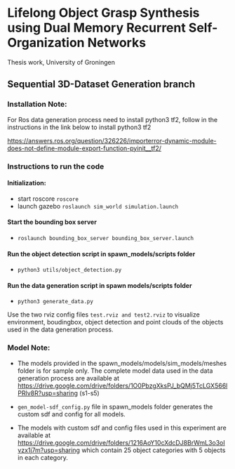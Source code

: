 # Lifelong Object Grasp Synthesis using Dual Memory Recurrent Self-Organization Networks
Thesis work, University of Groningen

## Sequential 3D-Dataset Generation branch 
### Installation Note: 
For Ros data generation process need to install python3 tf2, follow in the instructions in the link below to install python3 tf2

https://answers.ros.org/question/326226/importerror-dynamic-module-does-not-define-module-export-function-pyinit__tf2/

### Instructions to run the code 
#### Initialization:
* start roscore ```roscore```
* launch gazebo ```roslaunch sim_world simulation.launch```
#### Start the bounding box server
* ```roslaunch bounding_box_server bounding_box_server.launch```
#### Run the object detection script in spawn_models/scripts folder
* ```python3 utils/object_detection.py```
#### Run the data generation script in spawn models/scripts folder
* ```python3 generate_data.py```

Use the two rviz config files ```test.rviz and test2.rviz``` to visualize environment, boudingbox, object detection and point clouds of the objects used in the data generation process.  

### Model Note:
* The models provided in the spawn_models/models/sim_models/meshes folder is for sample only. The complete model data used in the data generation process are 
available at https://drive.google.com/drive/folders/1O0PbzgXksPJ_bQMj5TcLGX566lPRlv8R?usp=sharing (s1-s5)

* ```gen_model-sdf_config.py``` file in spawn_models folder generates the custom sdf and config for all models. 

* The models with custom sdf and config files used in this experiment are available at https://drive.google.com/drive/folders/1216AoY10cXdcDJ8BrWmL3o3oIvzx1j7m?usp=sharing which contain 25 object categories with 5 objects in each category.
